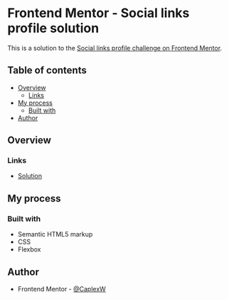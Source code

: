 # Frontend Mentor - Social links profile solution

This is a solution to the [Social links profile challenge on Frontend Mentor](https://www.frontendmentor.io/challenges/social-links-profile-UG32l9m6dQ).

## Table of contents

- [Overview](#overview)
  - [Links](#links)
- [My process](#my-process)
  - [Built with](#built-with)
- [Author](#author)

## Overview

### Links

- [Solution](https://caplexw.github.io/FMC-social-links-profile-main/)

## My process

### Built with

- Semantic HTML5 markup
- CSS
- Flexbox

## Author

- Frontend Mentor - [@CaplexW](https://www.frontendmentor.io/profile/CaplexW)
